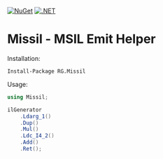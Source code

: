 [![NuGet](https://img.shields.io/nuget/v/RG.Missil.svg)](https://www.nuget.org/packages/RG.Missil/) [![.NET](https://github.com/ronnygunawan/missil/actions/workflows/dotnet.yml/badge.svg)](https://github.com/ronnygunawan/missil/actions/workflows/dotnet.yml)

# Missil - MSIL Emit Helper

Installation:
```
Install-Package RG.Missil
```

Usage:
```csharp
using Missil;

ilGenerator
    .Ldarg_1()
    .Dup()
    .Mul()
    .Ldc_I4_2()
    .Add()
    .Ret();
```

